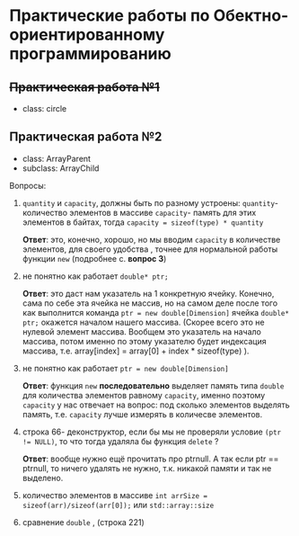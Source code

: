 # Практические работы по Обектно-ориентированному программированию

## ~~Практическая работа №1~~ 
- class: circle

## Практическая работа №2
- class: ArrayParent
- subclass: ArrayChild

Вопросы:
1. `quantity` и `capacity`, должны быть по разному устроены: `quantity`- количество элементов в массиве
   `capacity`- память для этих элементов в байтах, тогда `capacity = sizeof(type) * quantity` 
   
   **Ответ**: это, конечно, хорошо, но мы вводим  `capacity` в количестве элементов, для своего удобства , точнее для 
   нормальной работы функции `new` (подробнее с. **вопрос 3**)
 
2. не понятно как работает `double* ptr;`
   
   **Ответ**: это даст нам указатель на 1 конкретную ячейку. Конечно, сама по себе эта ячейка не массив, но на самом деле 
   после того как выполнится команда `ptr = new double[Dimension]` ячейка `double* ptr;` окажется началом нашего массива. (Скорее всего
   это не нулевой элемент массива. Вообщем это указатель на начало массива, потом именно по этому указателю будет индексация массива, т.е. 
   array\[index\] = array\[0\] + index * sizeof(type) ).
 
3. не понятно как работает `ptr = new double[Dimension]`
   
   **Ответ**: функция `new` **последовательно** выделяет память типа `double` для количества элементов равному `capacity`, именно поэтому `capacity`
   у нас отвечает на вопрос: под сколько элементов выделять память, т.е. `capacity` лучше измерять в количесве элементов.
 
4. строка 66- деконструктор, если бы мы не проверяли условие `(ptr != NULL)`, то что тогда удаляла бы функция `delete` ?

   **Ответ**: вообще нужно ещё прочитать про ptrnull. А так если ptr == ptrnull, то ничего удалять не нужно, т.к. никакой памяти и так не выделено.  

5. количество элементов в массиве `int arrSize = sizeof(arr)/sizeof(arr[0]);` или `std::array::size` 

6. сравнение `double` , (строка 221)

